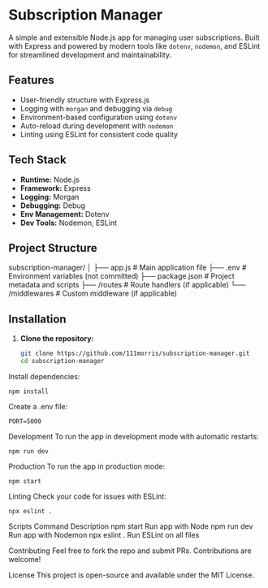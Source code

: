 
# Subscription Manager

A simple and extensible Node.js app for managing user subscriptions. Built with Express and powered by modern tools like `dotenv`, `nodemon`, and ESLint for streamlined development and maintainability.

## Features

- User-friendly structure with Express.js
- Logging with `morgan` and debugging via `debug`
- Environment-based configuration using `dotenv`
- Auto-reload during development with `nodemon`
- Linting using ESLint for consistent code quality

## Tech Stack

- **Runtime:** Node.js
- **Framework:** Express
- **Logging:** Morgan
- **Debugging:** Debug
- **Env Management:** Dotenv
- **Dev Tools:** Nodemon, ESLint

## Project Structure

subscription-manager/
│
├── app.js # Main application file
├── .env # Environment variables (not committed)
├── package.json # Project metadata and scripts
├── /routes # Route handlers (if applicable)
└── /middlewares # Custom middleware (if applicable)

## Installation

1. **Clone the repository:**

   ```bash
   git clone https://github.com/111morris/subscription-manager.git
   cd subscription-manager
   ```

Install dependencies:

```
npm install

```

Create a .env file:

```PORT=3000
PORT=5000
```

 Development
To run the app in development mode with automatic restarts:

```
npm run dev
```

Production
To run the app in production mode:

```
npm start
```

Linting
Check your code for issues with ESLint:

```
npx eslint .
```


 Scripts
Command	Description
npm start	Run app with Node
npm run dev	Run app with Nodemon
npx eslint .	Run ESLint on all files

 Contributing
Feel free to fork the repo and submit PRs. Contributions are welcome!

 License
This project is open-source and available under the MIT License.

